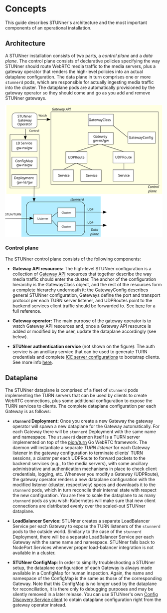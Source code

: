 # Concepts

This guide describes STUNner's architecture and the most important components of an operational installation.

## Architecture

A STUNner installation consists of two parts, a *control plane* and a *data plane*. The control plane consists of declarative policies specifying the way STUNner should route WebRTC media traffic to the media servers, plus a gateway operator that renders the high-level policies into an actual dataplane configuration. The data plane in turn comprises one or more `stunnerd` pods, which are responsible for actually ingesting media traffic into the cluster. The dataplane pods are automatically provisioned by the gateway operator so they should come and go as you add and remove STUNner gateways.

![STUNner architecture](img/stunner_arch_big.svg)

### Control plane

The STUNner control plane consists of the following components:

* **Gateway API resources:** The high-level STUNner configuration is a collection of [Gateway API](https://gateway-api.sigs.k8s.io) resources that together describe the way media traffic should enter the cluster. The anchor of the configuration hierarchy is the GatewayClass object, and the rest of the resources form a complete hierarchy underneath it: the GatewayConfig describes general STUNner configuration, Gateways define the port and transport protocol per each TURN server listener, and UDPRoutes point to the backend services client traffic should be forwarded to. See [here](GATEWAY.md) for a full reference.

* **Gateway operator:** The main purpose of the gateway operator is to watch Gateway API resources and, once a Gateway API resource is added or modified by the user, update the dataplane accordingly (see below).

* **STUNner authentication service** (not shown on the figure): The auth service is an ancillary service that can be used to generate TURN credentials and complete [ICE server configurations](https://developer.mozilla.org/en-US/docs/Web/API/RTCPeerConnection/RTCPeerConnection#iceservers) to bootstrap clients. See more info [here](AUTH.md).

## Dataplane

The STUNner dataplane is comprised of a fleet of `stunnerd` pods implementing the TURN servers that can be used by clients to create WebRTC connections, plus some additional configuration to expose the TURN services to clients. The complete dataplane configuration per each Gateway is as follows:

* **`stunnerd` Deployment:** Once you create a new Gateway the gateway operator will spawn a new dataplane for the Gateway automatically. For each Gateway there will be `stunnerd` Deployment with the same name and namespace. The `stunnerd` daemon itself is a TURN server implemented on top of the [pion/turn](https://github.com/pion/turn) Go WebRTC framework. The daemon will instantiate a separate *TURN listener* for each Gateway listener in the gateway configuration to terminate clients' TURN sessions, a *cluster* per each UDPRoute to forward packets to the backend services (e.g., to the media servers), with some ancillary administrative and authentication mechanisms in place to check client credentials, logging, etc.  Whenever you modify a Gateway (UDPRoute), the gateway operator renders a new dataplane configuration with the modified listener (cluster, respectively) specs and downloads it to the `stunnerd` pods, which in turn reconcile their internal state with respect the new configuration.  You are free to scale the dataplane to as many `stunnerd` pods as you wish: Kubernetes will make sure that new client connections are distributed evenly over the scaled-out STUNner dataplane.

* **LoadBalancer Service:** STUNner creates a separate LoadBalancer Service per each Gateway to expose the TURN listeners of the `stunnerd` pods to the outside world. Similarly to the case of the `stunnerd` Deployment, there will be a separate LoadBalancer Service per each Gateway with the same name and namespace. STUNner falls back to NodePort Services whenever proper load-balancer integration is not available in a cluster. 

* **STUNner ConfigMap**: In order to simplify troubleshooting a STUNner setup, the dataplane configuration of each Gateway is always made available in a ConfigMap for human inspection. Again, the name and namespace of the ConfigMap is the same as those of the corresponding Gateway. Note that this ConfigMap is no longer used by the dataplane for reconciliation, it is there only fo debugging purposes and may be silently removed in a later release. You can use STUNner's own [Config Discovery Service client](https://pkg.go.dev/github.com/l7mp/stunner@v0.16.2/pkg/config/client) to obtain dataplane configuration right from the gateway operator instead.
